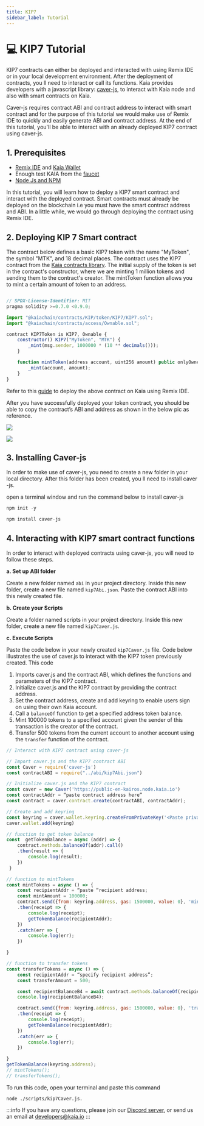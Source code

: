 ```yaml
---
title: KIP7
sidebar_label: Tutorial
---
```


# 💻 KIP7 Tutorial

KIP7 contracts can either be deployed and interacted with using Remix IDE or in your local development environment. After the deployment of contracts, you ll need to interact or call its functions. Kaia provides developers with a javascript library: [caver-js](https://docs.kaia.io/docs/references/sdk/caver-js/), to interact with Kaia node and also with smart contracts on Kaia.

Caver-js requires contract ABI and contract address to interact with smart contract and for the purpose of this tutorial we would make use of Remix IDE to quickly and easily generate ABI and contract address. At the end of this tutorial, you'll be able to interact with an already deployed KIP7 contract using caver-js.

## 1. Prerequisites <a id="KIP7 Tutorial Prerequsite"></a>

* [Remix IDE](https://docs.kaia.io/docs/build/tutorials/connecting-remix/#connecting-kaia---remix-using-kaikas-) and [Kaia Wallet](https://www.kaiawallet.io/)
* Enough test KAIA from the [faucet](https://faucet.kaia.io/)
* [Node Js and NPM](https://docs.npmjs.com/downloading-and-installing-node-js-and-npm)

In this tutorial, you will learn how to deploy a KIP7 smart contract and interact with the deployed contract. Smart contracts must already be deployed on the blockchain i.e you must have the smart contract address and ABI. In a little while, we would go through deploying the contract using Remix IDE.

## 2. Deploying KIP 7 Smart contract <a id="Deploying KIP 7 Smart contract"></a>

The contract below defines a basic KIP7 token with the name "MyToken", the symbol "MTK", and 18 decimal places. The contract uses the KIP7 contract from the [Kaia contracts library](https://github.com/kaiachain/kaia-contracts). The initial supply of the token is set in the contract's constructor, where we are minting 1 million tokens and sending them to the contract's creator. The mintToken function allows you to mint a certain amount of token to an address.

```javascript title="KIP7Token.sol"

// SPDX-License-Identifier: MIT
pragma solidity >=0.7.0 <0.9.0;

import "@kaiachain/contracts/KIP/token/KIP7/KIP7.sol";
import "@kaiachain/contracts/access/Ownable.sol";

contract KIP7Token is KIP7, Ownable {
    constructor() KIP7("MyToken", "MTK") {
        _mint(msg.sender, 1000000 * (10 ** decimals()));
    }

    function mintToken(address account, uint256 amount) public onlyOwner {
        _mint(account, amount);
    }
}

```

Refer to this [guide](https://docs.kaia.io/docs/build/tutorials/connecting-remix/#connecting-kaia---remix-using-kaikas-) to deploy the above contract on Kaia using Remix IDE.

After you have successfully deployed your token contract, you should be able to copy the contract’s ABI and address as shown in the below pic as reference. 

![](/images/kip7-contract-abi.png)

![](/images/kip7-contract-address.png)

## 3. Installing Caver-js <a id="Installing Caver-js"></a>
In order to make use of caver-js, you need to create a new folder in your local directory. After this folder has been created, you ll need to install caver -js. 

open a terminal window and run the command below to install caver-js

```javascript
npm init -y

npm install caver-js
```

## 4. Interacting with KIP7 smart contract functions <a id="Interacting with KIP7 smart contract functions"></a>
In order to interact with deployed contracts using caver-js, you will need to follow these steps.

**a. Set up ABI folder**

Create a new folder named `abi`  in your project directory. Inside this new folder, create a new file named `kip7Abi.json`. Paste the contract ABI into this newly created file.

**b. Create your Scripts**

Create a folder named scripts in your project directory. Inside this new folder, create a new file named `kip7Caver.js`. 

**c. Execute Scripts**

Paste the code below in your newly created `kip7Caver.js` file. Code below illustrates the use of caver.js to interact with the KIP7 token previously created. This code 

1. Imports caver.js and the contract ABI, which defines the functions and parameters of the KIP7 contract.
2. Initialize caver.js and the KIP7 contract by providing the contract address.
3. Set the contract address, create and add keyring to enable users sign on using their own Kaia account. 
4. Call a `balanceOf` function to get a specified address token balance. 
5. Mint 100000 tokens to a  specified account given the sender of this transaction is the creator of the contract. 
6. Transfer 500  tokens from the current account to another account using the `transfer` function of the contract.


```javascript
// Interact with KIP7 contract using caver-js

// Import caver.js and the KIP7 contract ABI
const Caver = require('caver-js')
const contractABI = require("../abi/kip7Abi.json")

// Initialize caver.js and the KIP7 contract
const caver = new Caver('https://public-en-kairos.node.kaia.io')
const contractAddr = “paste contract address here”
const contract = caver.contract.create(contractABI, contractAddr);

// Create and add keyring
const keyring = caver.wallet.keyring.createFromPrivateKey('<Paste private key from Kaikas Wallet>')
caver.wallet.add(keyring)

// function to get token balance
const  getTokenBalance = async (addr) => {
    contract.methods.balanceOf(addr).call()
    .then(result => {
        console.log(result);
    })
 }

// function to mintTokens 
const mintTokens = async () => {
    const recipientAddr = “paste “recipient address;
    const mintAmount = 100000;
    contract.send({from: keyring.address, gas: 1500000, value: 0}, 'mintToken', recipientAddr, mintAmount)
    .then(receipt => {
        console.log(receipt);
        getTokenBalance(recipientAddr);
    })
    .catch(err => {
        console.log(err);
    })

}

// function to transfer tokens
const transferTokens = async () => {
    const recipientAddr = “specify recipient address”;
    const transferAmount = 500;

    const recipientBalanceB4 = await contract.methods.balanceOf(recipientAddr).call();
    console.log(recipientBalanceB4);

    contract.send({from: keyring.address, gas: 1500000, value: 0}, 'transfer', recipientAddr, transferAmount)
    .then(receipt => {
        console.log(receipt);
        getTokenBalance(recipientAddr);
    })
    .catch(err => {
        console.log(err);
    })

}
getTokenBalance(keyring.address);
// mintTokens();
// transferTokens();

```

To run this code, open your terminal and paste this command

```javacript
node ./scripts/kip7Caver.js.
```

:::info
If you have any questions, please join our [Discord server](https://discord.gg/kaiachain), or send us an email at developers@kaia.io
:::


